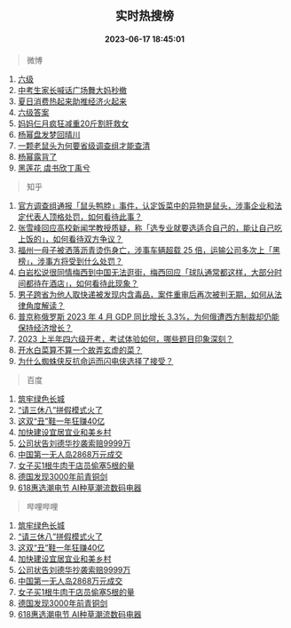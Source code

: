 <div align="center"><h2>实时热搜榜</h2><h4>2023-06-17 18:45:01</h4></div>

> 微博  

1. [六级](https://s.weibo.com/weibo?q=%E5%85%AD%E7%BA%A7&t=31&band_rank=1&Refer=top)<br />
2. [中考生家长喊话广场舞大妈秒撤](https://s.weibo.com/weibo?q=%23%E4%B8%AD%E8%80%83%E7%94%9F%E5%AE%B6%E9%95%BF%E5%96%8A%E8%AF%9D%E5%B9%BF%E5%9C%BA%E8%88%9E%E5%A4%A7%E5%A6%88%E7%A7%92%E6%92%A4%23&t=31&band_rank=2&Refer=top)<br />
3. [夏日消费热起来助推经济火起来](https://s.weibo.com/weibo?q=%23%E5%A4%8F%E6%97%A5%E6%B6%88%E8%B4%B9%E7%83%AD%E8%B5%B7%E6%9D%A5%E5%8A%A9%E6%8E%A8%E7%BB%8F%E6%B5%8E%E7%81%AB%E8%B5%B7%E6%9D%A5%23&t=31&band_rank=3&Refer=top)<br />
4. [六级答案](https://s.weibo.com/weibo?q=%E5%85%AD%E7%BA%A7%E7%AD%94%E6%A1%88&t=31&band_rank=4&Refer=top)<br />
5. [妈妈仨月疯狂减重20斤割肝救女](https://s.weibo.com/weibo?q=%23%E5%A6%88%E5%A6%88%E4%BB%A8%E6%9C%88%E7%96%AF%E7%8B%82%E5%87%8F%E9%87%8D20%E6%96%A4%E5%89%B2%E8%82%9D%E6%95%91%E5%A5%B3%23&t=31&band_rank=5&Refer=top)<br />
6. [杨幂盘发梦回晴川](https://s.weibo.com/weibo?q=%E6%9D%A8%E5%B9%82%E7%9B%98%E5%8F%91%E6%A2%A6%E5%9B%9E%E6%99%B4%E5%B7%9D&t=31&band_rank=6&Refer=top)<br />
7. [一颗老鼠头为何要省级调查组才能查清](https://s.weibo.com/weibo?q=%23%E4%B8%80%E9%A2%97%E8%80%81%E9%BC%A0%E5%A4%B4%E4%B8%BA%E4%BD%95%E8%A6%81%E7%9C%81%E7%BA%A7%E8%B0%83%E6%9F%A5%E7%BB%84%E6%89%8D%E8%83%BD%E6%9F%A5%E6%B8%85%23&t=31&band_rank=7&Refer=top)<br />
8. [杨幂露背了](https://s.weibo.com/weibo?q=%23%E6%9D%A8%E5%B9%82%E9%9C%B2%E8%83%8C%E4%BA%86%23&t=31&band_rank=8&Refer=top)<br />
9. [黑莲花 虞书欣丁禹兮](https://s.weibo.com/weibo?q=%E9%BB%91%E8%8E%B2%E8%8A%B1%20%E8%99%9E%E4%B9%A6%E6%AC%A3%E4%B8%81%E7%A6%B9%E5%85%AE&t=31&band_rank=9&Refer=top)<br />

> 知乎  

1. [官方调查组通报「鼠头鸭脖」事件，认定饭菜中的异物是鼠头，涉事企业和法定代表人顶格处罚，如何看待此事？](https://www.zhihu.com/question/607131041)<br />
2. [张雪峰回应高校新闻学教授质疑，称「选专业就要选适合自己的，能让自己吃上饭的」，如何看待双方争议？](https://www.zhihu.com/question/606983081)<br />
3. [福州一母子被洒落沥青烫伤身亡，涉事车辆超载 25 倍，运输公司多次上「黑榜」，涉事方将受到什么处罚？](https://www.zhihu.com/question/607112600)<br />
4. [白岩松说很同情梅西到中国无法逛街，梅西回应「球队通常都这样，大部分时间都待在酒店」，如何看待此现象？](https://www.zhihu.com/question/607002376)<br />
5. [男子跨省为他人取快递被发现内含毒品，案件重审后再次被判无期，如何从法律角度解读？](https://www.zhihu.com/question/607104424)<br />
6. [普京称俄罗斯 2023 年 4 月 GDP 同比增长 3.3%，为何俄遭西方制裁却仍能保持经济增长？](https://www.zhihu.com/question/607051685)<br />
7. [2023 上半年四六级开考，考试体验如何，哪些题目印象深刻？](https://www.zhihu.com/question/607122232)<br />
8. [开水白菜算不算一个故弄玄虚的菜？](https://www.zhihu.com/question/487255017)<br />
9. [为什么蜘蛛侠反抗命运而闪电侠选择了接受？](https://www.zhihu.com/question/606552144)<br />

> 百度  

1. [筑牢绿色长城](https://www.baidu.com/s?wd=%E7%AD%91%E7%89%A2%E7%BB%BF%E8%89%B2%E9%95%BF%E5%9F%8E&sa=fyb_news&rsv_dl=fyb_news)<br />
2. [“请三休八”拼假模式火了](https://www.baidu.com/s?wd=%E2%80%9C%E8%AF%B7%E4%B8%89%E4%BC%91%E5%85%AB%E2%80%9D%E6%8B%BC%E5%81%87%E6%A8%A1%E5%BC%8F%E7%81%AB%E4%BA%86&sa=fyb_news&rsv_dl=fyb_news)<br />
3. [这双“丑”鞋一年狂赚40亿](https://www.baidu.com/s?wd=%E8%BF%99%E5%8F%8C%E2%80%9C%E4%B8%91%E2%80%9D%E9%9E%8B%E4%B8%80%E5%B9%B4%E7%8B%82%E8%B5%9A40%E4%BA%BF&sa=fyb_news&rsv_dl=fyb_news)<br />
4. [加快建设宜居宜业和美乡村](https://www.baidu.com/s?wd=%E5%8A%A0%E5%BF%AB%E5%BB%BA%E8%AE%BE%E5%AE%9C%E5%B1%85%E5%AE%9C%E4%B8%9A%E5%92%8C%E7%BE%8E%E4%B9%A1%E6%9D%91&sa=fyb_news&rsv_dl=fyb_news)<br />
5. [公司状告刘德华抄袭索赔9999万](https://www.baidu.com/s?wd=%E5%85%AC%E5%8F%B8%E7%8A%B6%E5%91%8A%E5%88%98%E5%BE%B7%E5%8D%8E%E6%8A%84%E8%A2%AD%E7%B4%A2%E8%B5%949999%E4%B8%87&sa=fyb_news&rsv_dl=fyb_news)<br />
6. [中国第一无人岛2868万元成交](https://www.baidu.com/s?wd=%E4%B8%AD%E5%9B%BD%E7%AC%AC%E4%B8%80%E6%97%A0%E4%BA%BA%E5%B2%9B2868%E4%B8%87%E5%85%83%E6%88%90%E4%BA%A4&sa=fyb_news&rsv_dl=fyb_news)<br />
7. [女子买1根牛肉干店员偷塞5根的量](https://www.baidu.com/s?wd=%E5%A5%B3%E5%AD%90%E4%B9%B01%E6%A0%B9%E7%89%9B%E8%82%89%E5%B9%B2%E5%BA%97%E5%91%98%E5%81%B7%E5%A1%9E5%E6%A0%B9%E7%9A%84%E9%87%8F&sa=fyb_news&rsv_dl=fyb_news)<br />
8. [德国发现3000年前青铜剑](https://www.baidu.com/s?wd=%E5%BE%B7%E5%9B%BD%E5%8F%91%E7%8E%B03000%E5%B9%B4%E5%89%8D%E9%9D%92%E9%93%9C%E5%89%91&sa=fyb_news&rsv_dl=fyb_news)<br />
9. [618惠选潮电节 AI种草潮流数码电器](https://www.baidu.com/s?wd=618%E6%83%A0%E9%80%89%E6%BD%AE%E7%94%B5%E8%8A%82&sa=fyb_news&rsv_dl=fyb_news)<br />

> 哔哩哔哩  

1. [筑牢绿色长城](https://www.baidu.com/s?wd=%E7%AD%91%E7%89%A2%E7%BB%BF%E8%89%B2%E9%95%BF%E5%9F%8E&sa=fyb_news&rsv_dl=fyb_news)<br />
2. [“请三休八”拼假模式火了](https://www.baidu.com/s?wd=%E2%80%9C%E8%AF%B7%E4%B8%89%E4%BC%91%E5%85%AB%E2%80%9D%E6%8B%BC%E5%81%87%E6%A8%A1%E5%BC%8F%E7%81%AB%E4%BA%86&sa=fyb_news&rsv_dl=fyb_news)<br />
3. [这双“丑”鞋一年狂赚40亿](https://www.baidu.com/s?wd=%E8%BF%99%E5%8F%8C%E2%80%9C%E4%B8%91%E2%80%9D%E9%9E%8B%E4%B8%80%E5%B9%B4%E7%8B%82%E8%B5%9A40%E4%BA%BF&sa=fyb_news&rsv_dl=fyb_news)<br />
4. [加快建设宜居宜业和美乡村](https://www.baidu.com/s?wd=%E5%8A%A0%E5%BF%AB%E5%BB%BA%E8%AE%BE%E5%AE%9C%E5%B1%85%E5%AE%9C%E4%B8%9A%E5%92%8C%E7%BE%8E%E4%B9%A1%E6%9D%91&sa=fyb_news&rsv_dl=fyb_news)<br />
5. [公司状告刘德华抄袭索赔9999万](https://www.baidu.com/s?wd=%E5%85%AC%E5%8F%B8%E7%8A%B6%E5%91%8A%E5%88%98%E5%BE%B7%E5%8D%8E%E6%8A%84%E8%A2%AD%E7%B4%A2%E8%B5%949999%E4%B8%87&sa=fyb_news&rsv_dl=fyb_news)<br />
6. [中国第一无人岛2868万元成交](https://www.baidu.com/s?wd=%E4%B8%AD%E5%9B%BD%E7%AC%AC%E4%B8%80%E6%97%A0%E4%BA%BA%E5%B2%9B2868%E4%B8%87%E5%85%83%E6%88%90%E4%BA%A4&sa=fyb_news&rsv_dl=fyb_news)<br />
7. [女子买1根牛肉干店员偷塞5根的量](https://www.baidu.com/s?wd=%E5%A5%B3%E5%AD%90%E4%B9%B01%E6%A0%B9%E7%89%9B%E8%82%89%E5%B9%B2%E5%BA%97%E5%91%98%E5%81%B7%E5%A1%9E5%E6%A0%B9%E7%9A%84%E9%87%8F&sa=fyb_news&rsv_dl=fyb_news)<br />
8. [德国发现3000年前青铜剑](https://www.baidu.com/s?wd=%E5%BE%B7%E5%9B%BD%E5%8F%91%E7%8E%B03000%E5%B9%B4%E5%89%8D%E9%9D%92%E9%93%9C%E5%89%91&sa=fyb_news&rsv_dl=fyb_news)<br />
9. [618惠选潮电节 AI种草潮流数码电器](https://www.baidu.com/s?wd=618%E6%83%A0%E9%80%89%E6%BD%AE%E7%94%B5%E8%8A%82&sa=fyb_news&rsv_dl=fyb_news)<br />
